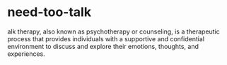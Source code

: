 # need-too-talk
alk therapy, also known as psychotherapy or counseling, is a therapeutic process that provides individuals with a supportive and confidential environment to discuss and explore their emotions, thoughts, and experiences. 
